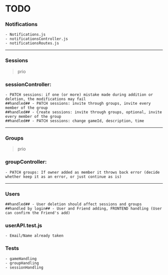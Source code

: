 # TODO
### Notifications
    - Notifications.js
    - notificationsController.js
    - notificationsRoutes.js
---
### Sessions

> prio
### sessionController: 
    - PATCH sessions: if one (or more) mistake made during addition or deletion, the modifications may fail
    ##handled## - PATCH sessions: invite through groups, invite every member of the group
    ##handled## - Create sessions: invite through groups, optional, invite every member of the group
    ##handled## - PATCH sessions: change gameId, description, time
---

### Groups
> prio
### groupController:
    - PATCH groups: If owner added as member it throws back error (decide whether keep it as an error, or just continue as is)

---
### Users
    ##handled## - User deletion should affect sessions and groups
    ##handled by login## - User and Friend adding, FRONTEND handling (User can confirm the Friend's add) 

### userAPI.test.js
    - Email/Name already taken

### Tests
    - gameHandling
    - groupHandling
    - sessionHandling